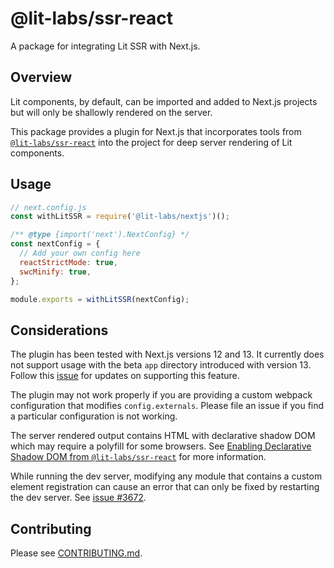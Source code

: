 # @lit-labs/ssr-react

A package for integrating Lit SSR with Next.js.

## Overview

Lit components, by default, can be imported and added to Next.js projects but will only be shallowly rendered on the server.

This package provides a plugin for Next.js that incorporates tools from [`@lit-labs/ssr-react`](../ssr-react/README.md) into the project for deep server rendering of Lit components.

## Usage

```js
// next.config.js
const withLitSSR = require('@lit-labs/nextjs')();

/** @type {import('next').NextConfig} */
const nextConfig = {
  // Add your own config here
  reactStrictMode: true,
  swcMinify: true,
};

module.exports = withLitSSR(nextConfig);
```

## Considerations

The plugin has been tested with Next.js versions 12 and 13. It currently does not support usage with the beta `app` directory introduced with version 13. Follow this [issue](https://github.com/lit/lit/issues/3657) for updates on supporting this feature.

The plugin may not work properly if you are providing a custom webpack configuration that modifies `config.externals`. Please file an issue if you find a particular configuration is not working.

The server rendered output contains HTML with declarative shadow DOM which may require a polyfill for some browsers. See [Enabling Declarative Shadow DOM from `@lit-labs/ssr-react`](../ssr-react/README.md#enabling-declarative-shadow-dom) for more information.

While running the dev server, modifying any module that contains a custom element registration can cause an error that can only be fixed by restarting the dev server. See [issue #3672](https://github.com/lit/lit/issues/3672).

## Contributing

Please see [CONTRIBUTING.md](../../../CONTRIBUTING.md).
